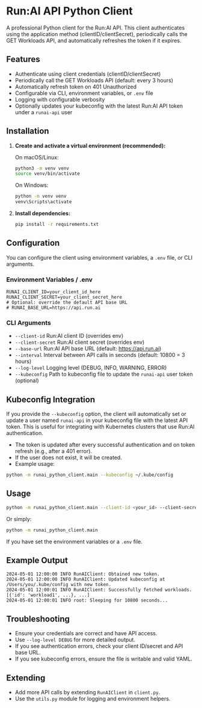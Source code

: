 # Run:AI API Python Client

A professional Python client for the Run:AI API. This client authenticates using the application method (clientID/clientSecret), periodically calls the GET Workloads API, and automatically refreshes the token if it expires.

## Features
- Authenticate using client credentials (clientID/clientSecret)
- Periodically call the GET Workloads API (default: every 3 hours)
- Automatically refresh token on 401 Unauthorized
- Configurable via CLI, environment variables, or `.env` file
- Logging with configurable verbosity
- Optionally updates your kubeconfig with the latest Run:AI API token under a `runai-api` user

## Installation

1. **Create and activate a virtual environment (recommended):**

   On macOS/Linux:
   ```bash
   python3 -m venv venv
   source venv/bin/activate
   ```
   On Windows:
   ```bash
   python -m venv venv
   venv\Scripts\activate
   ```

2. **Install dependencies:**

   ```bash
   pip install -r requirements.txt
   ```

## Configuration

You can configure the client using environment variables, a `.env` file, or CLI arguments.

### Environment Variables / .env

```
RUNAI_CLIENT_ID=your_client_id_here
RUNAI_CLIENT_SECRET=your_client_secret_here
# Optional: override the default API base URL
# RUNAI_BASE_URL=https://api.run.ai
```

### CLI Arguments

- `--client-id`         Run:AI client ID (overrides env)
- `--client-secret`     Run:AI client secret (overrides env)
- `--base-url`          Run:AI API base URL (default: https://api.run.ai)
- `--interval`          Interval between API calls in seconds (default: 10800 = 3 hours)
- `--log-level`         Logging level (DEBUG, INFO, WARNING, ERROR)
- `--kubeconfig`        Path to kubeconfig file to update the `runai-api` user token (optional)

## Kubeconfig Integration

If you provide the `--kubeconfig` option, the client will automatically set or update a user named `runai-api` in your kubeconfig file with the latest API token. This is useful for integrating with Kubernetes clusters that use Run:AI authentication.

- The token is updated after every successful authentication and on token refresh (e.g., after a 401 error).
- If the user does not exist, it will be created.
- Example usage:

```bash
python -m runai_python_client.main --kubeconfig ~/.kube/config
```

## Usage

```bash
python -m runai_python_client.main --client-id <your_id> --client-secret <your_secret>
```

Or simply:

```bash
python -m runai_python_client.main
```

If you have set the environment variables or a `.env` file.

## Example Output

```
2024-05-01 12:00:00 INFO RunAIClient: Obtained new token.
2024-05-01 12:00:00 INFO RunAIClient: Updated kubeconfig at /Users/you/.kube/config with new token.
2024-05-01 12:00:01 INFO RunAIClient: Successfully fetched workloads.
[{'id': 'workload1', ...}, ...]
2024-05-01 12:00:01 INFO root: Sleeping for 10800 seconds...
```

## Troubleshooting
- Ensure your credentials are correct and have API access.
- Use `--log-level DEBUG` for more detailed output.
- If you see authentication errors, check your client ID/secret and API base URL.
- If you see kubeconfig errors, ensure the file is writable and valid YAML.

## Extending
- Add more API calls by extending `RunAIClient` in `client.py`.
- Use the `utils.py` module for logging and environment helpers.
